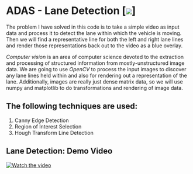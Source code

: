 # ADAS - Lane Detection [![](https://img.shields.io/badge/Haribaskar-Dhanabalan-brightgreen.svg?colorB=ff0000)]
The problem I have solved in this code is to take a simple video as input data and process it to detect the lane within which the vehicle is moving. Then we will find a representative line for both the left and right lane lines and render those representations back out to the video as a blue overlay.

*Computer vision* is an area of computer science devoted to the extraction and processing of structured information from mostly-unstructured image data. We are going to use *OpenCV* to process the input images to discover any lane lines held within and also for rendering out a representation of the lane. Additionally, images are really just dense matrix data, so we will use numpy and matplotlib to do transformations and rendering of image data. 

## The following techniques are used:
1. Canny Edge Detection
2. Region of Interest Selection
3. Hough Transform Line Detection

## Lane Detection: Demo Video

[![Watch the video](http://i3.ytimg.com/vi/hSjBazKT-L0/maxresdefault.jpg)](https://www.youtube.com/watch?v=hSjBazKT-L0)
